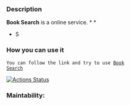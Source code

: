 ### Description

**Book Search** is a online service.
* 
* 
* S

### How you can use it

<code>You can follow the link and try to use [Book Search](https://)
</code>

[![Actions Status](https://github.com/Loresina/frontend-bootcamp-project-12/workflows/hexlet-check/badge.svg)](https://github.com/Loresina/frontend-bootcamp-project-12/actions)

### Maintability:
<!-- <a href="https://codeclimate.com/github/Loresina/frontend-bootcamp-project-12/maintainability"><img src="https://api.codeclimate.com/v1/badges/646791e2f2e9841fdf30/maintainability" /></a> -->


